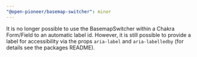 ```yaml
---
"@open-pioneer/basemap-switcher": minor
---
```


It is no longer possible to use the BasemapSwitcher within a Chakra Form/Field to an automatic label id.
However, it is still possible to provide a label for accessibility via the props `aria-label` and `aria-labelledby` (for details see the packages README).
